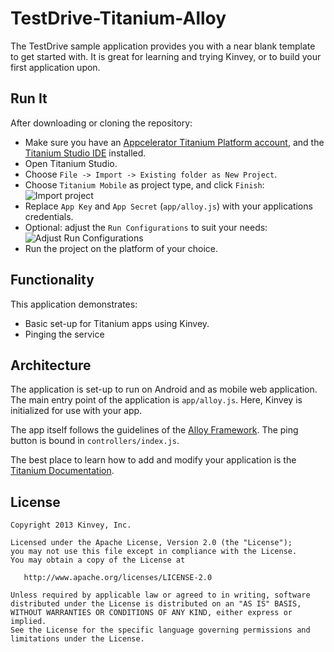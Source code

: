 # TestDrive-Titanium-Alloy
The TestDrive sample application provides you with a near blank template to get started with. It is great for learning and trying Kinvey, or to build your first application upon.

## Run It
After downloading or cloning the repository:

* Make sure you have an [Appcelerator Titanium Platform account](https://my.appcelerator.com/auth/signup), and the [Titanium Studio IDE](http://docs.appcelerator.com/titanium/latest/#!/guide/Quick_Start) installed.
* Open Titanium Studio.
* Choose `File -> Import -> Existing folder as New Project`.
* Choose `Titanium Mobile` as project type, and click `Finish`:
![Import project](https://raw.github.com/KinveyApps/TestDrive-Titanium-Alloy/master/screenshot-import-project.png)
* Replace `App Key` and `App Secret` (`app/alloy.js`) with your applications credentials.
* Optional: adjust the `Run Configurations` to suit your needs:
![Adjust Run Configurations](https://raw.github.com/KinveyApps/TestDrive-Titanium-Alloy/master/screenshot-run-configurations.png)
* Run the project on the platform of your choice.

## Functionality
This application demonstrates:

* Basic set-up for Titanium apps using Kinvey.
* Pinging the service

## Architecture
The application is set-up to run on Android and as mobile web application. The main entry point of the application is `app/alloy.js`. Here, Kinvey is initialized for use with your app.

The app itself follows the guidelines of the [Alloy Framework](http://docs.appcelerator.com/titanium/latest/#!/guide/Alloy_Framework). The ping button is bound in `controllers/index.js`.

The best place to learn how to add and modify your application is the [Titanium Documentation](http://docs.appcelerator.com).

## License

    Copyright 2013 Kinvey, Inc.

    Licensed under the Apache License, Version 2.0 (the "License");
    you may not use this file except in compliance with the License.
    You may obtain a copy of the License at

       http://www.apache.org/licenses/LICENSE-2.0

    Unless required by applicable law or agreed to in writing, software
    distributed under the License is distributed on an "AS IS" BASIS,
    WITHOUT WARRANTIES OR CONDITIONS OF ANY KIND, either express or implied.
    See the License for the specific language governing permissions and
    limitations under the License.